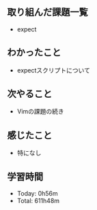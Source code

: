 ## 取り組んだ課題一覧
- expect
## わかったこと
- expectスクリプトについて
## 次やること
- Vimの課題の続き
## 感じたこと
- 特になし
## 学習時間
- Today: 0h56m
- Total: 611h48m
